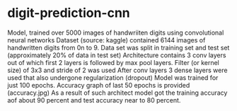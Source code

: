 # digit-prediction-cnn
Model, trained over 5000 images of handwriiten digits using convolutional neural networks 
Dataset (source: kaggle) contained 6144 images of handwritten digits from 0n to 9. Data set was split in training set and test set 
(approximately 20% of data in test set)
Architecture contains 3 conv layers out of which first  2 layers is followed by max pool layers.
Filter (or kernel size) of 3x3 and stride of 2 was used
After conv layers 3 dense layers were used that also undergone regularization (dropout)
Model was trained for just 100 epochs.
Accuracy graph of last 50 epochs is provided (accuracy.jpg)
As a result of such architect model got the training accuracy aof about 90 percent and test accuracy near to 80 percent.
